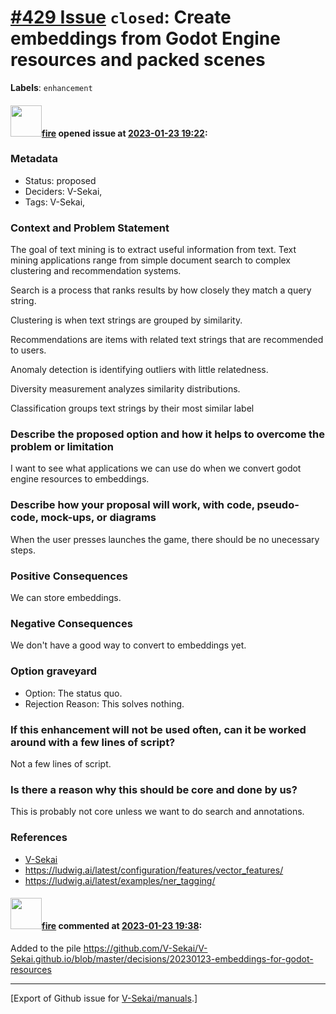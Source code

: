 # [\#429 Issue](https://github.com/V-Sekai/manuals/issues/429) `closed`: Create embeddings from Godot Engine resources and packed scenes
**Labels**: `enhancement`


#### <img src="https://avatars.githubusercontent.com/u/32321?u=c2e06a3d2b49a467aa907e54aa259516440267cc&v=4" width="50">[fire](https://github.com/fire) opened issue at [2023-01-23 19:22](https://github.com/V-Sekai/manuals/issues/429):

### Metadata

- Status: proposed <!-- draft | proposed | rejected | accepted | deprecated | superseded by -->
- Deciders: V-Sekai,
- Tags: V-Sekai,


### Context and Problem Statement

The goal of text mining is to extract useful information from text. Text mining applications range from simple document search to complex clustering and recommendation systems.

Search is a process that ranks results by how closely they match a query string.

Clustering is when text strings are grouped by similarity.

Recommendations are items with related text strings that are recommended to users.

Anomaly detection is identifying outliers with little relatedness.

Diversity measurement analyzes similarity distributions.

Classification groups text strings by their most similar label

### Describe the proposed option and how it helps to overcome the problem or limitation

I want to see what applications we can use do when we convert godot engine resources to embeddings.

### Describe how your proposal will work, with code, pseudo-code, mock-ups, or diagrams

When the user presses launches the game, there should be no unecessary steps.

### Positive Consequences

We can store embeddings.

### Negative Consequences

We don't have a good way to convert to embeddings yet.

### Option graveyard

- Option: The status quo. <!-- List the proposed options no longer open for consideration. -->
- Rejection Reason: This solves nothing. <!-- List the reasons for the rejection: (the bad traits) -->


### If this enhancement will not be used often, can it be worked around with a few lines of script?

Not a few lines of script.

### Is there a reason why this should be core and done by us?

This is probably not core unless we want to do search and annotations.

### References

- [V-Sekai](https://v-sekai.org/)
- https://ludwig.ai/latest/configuration/features/vector_features/
- https://ludwig.ai/latest/examples/ner_tagging/


#### <img src="https://avatars.githubusercontent.com/u/32321?u=c2e06a3d2b49a467aa907e54aa259516440267cc&v=4" width="50">[fire](https://github.com/fire) commented at [2023-01-23 19:38](https://github.com/V-Sekai/manuals/issues/429#issuecomment-1400878012):

Added to the pile https://github.com/V-Sekai/V-Sekai.github.io/blob/master/decisions/20230123-embeddings-for-godot-resources


-------------------------------------------------------------------------------



[Export of Github issue for [V-Sekai/manuals](https://github.com/V-Sekai/manuals).]
